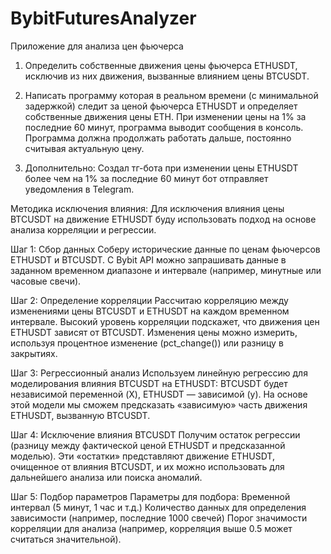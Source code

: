 # BybitFuturesAnalyzer
Приложение для анализа цен фьючерса

1. Определить собственные движения цены фьючерса ETHUSDT, 
исключив из них движения, вызванные влиянием цены BTCUSDT.
  
2. Написать программу которая в реальном времени (с минимальной задержкой)
следит за ценой фьючерса ETHUSDT и определяет собственные движения цены ETH.
При изменении цены на 1% за последние 60 минут, программа выводит сообщения
в консоль. Программа должна продолжать работать дальше, постоянно считывая
актуальную цену.

3. Дополнительно: Создал тг-бота при изменении цены ETHUSDT более чем на 1% 
за последние 60 минут бот отправляет уведомления в Telegram.

Методика исключения влияния:
Для исключения влияния цены BTCUSDT на движение ETHUSDT буду использовать 
подход на основе анализа корреляции и регрессии. 

Шаг 1: Сбор данных
Соберу исторические данные по ценам фьючерсов ETHUSDT и BTCUSDT. 
С Bybit API можно запрашивать данные в заданном временном диапазоне и интервале (например, минутные или часовые свечи).

Шаг 2: Определение корреляции
Рассчитаю корреляцию между изменениями цены BTCUSDT и ETHUSDT на каждом временном интервале. 
Высокий уровень корреляции подскажет, что движения цен ETHUSDT зависят от BTCUSDT.
Изменения цены можно измерить, используя процентное изменение (pct_change()) или разницу в закрытиях.

Шаг 3: Регрессионный анализ
Используем линейную регрессию для моделирования влияния BTCUSDT на ETHUSDT:
BTCUSDT будет независимой переменной (X), ETHUSDT — зависимой (y).
На основе этой модели мы сможем предсказать «зависимую» часть движения ETHUSDT, вызванную BTCUSDT.

Шаг 4: Исключение влияния BTCUSDT
Получим остаток регрессии (разницу между фактической ценой ETHUSDT и предсказанной моделью).
Эти «остатки» представляют движение ETHUSDT, очищенное от влияния BTCUSDT, 
и их можно использовать для дальнейшего анализа или поиска аномалий.

Шаг 5: Подбор параметров
Параметры для подбора:
Временной интервал (5 минут, 1 час и т.д.)
Количество данных для определения зависимости (например, последние 1000 свечей)
Порог значимости корреляции для анализа (например, корреляция выше 0.5 может считаться значительной).
